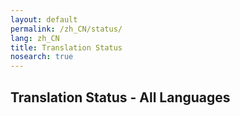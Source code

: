 ```yaml
---
layout: default
permalink: /zh_CN/status/
lang: zh_CN
title: Translation Status
nosearch: true
---
```


## Translation Status - All Languages

<!--- Hidden text. There is nothing to translate on this file - we use it for notes etc..

This guide is currently unavailable. It is being translated. Please refer to it in *language*: 本指南暂时无法使用，因为尚未翻译。请参见 

This guide may be downloaded as: 本指南可以以下列方式下载

This guide is available in: 本指南有下列语言 

or: 或  

Please refer to it in: 请参见 

A more recent version of this guide is available in = 下列语言有更新版本的指南

  --->
